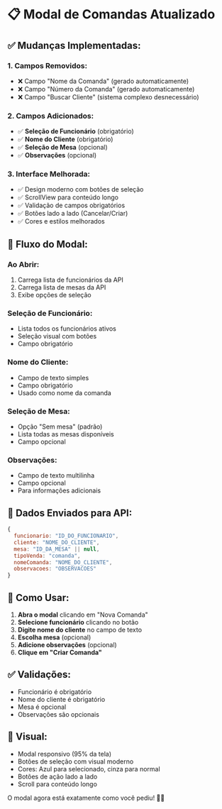 # 📋 Modal de Comandas Atualizado

## ✅ **Mudanças Implementadas:**

### 1. **Campos Removidos:**
- ❌ Campo "Nome da Comanda" (gerado automaticamente)
- ❌ Campo "Número da Comanda" (gerado automaticamente)
- ❌ Campo "Buscar Cliente" (sistema complexo desnecessário)

### 2. **Campos Adicionados:**
- ✅ **Seleção de Funcionário** (obrigatório)
- ✅ **Nome do Cliente** (obrigatório)
- ✅ **Seleção de Mesa** (opcional)
- ✅ **Observações** (opcional)

### 3. **Interface Melhorada:**
- ✅ Design moderno com botões de seleção
- ✅ ScrollView para conteúdo longo
- ✅ Validação de campos obrigatórios
- ✅ Botões lado a lado (Cancelar/Criar)
- ✅ Cores e estilos melhorados

## 🎯 **Fluxo do Modal:**

### **Ao Abrir:**
1. Carrega lista de funcionários da API
2. Carrega lista de mesas da API
3. Exibe opções de seleção

### **Seleção de Funcionário:**
- Lista todos os funcionários ativos
- Seleção visual com botões
- Campo obrigatório

### **Nome do Cliente:**
- Campo de texto simples
- Campo obrigatório
- Usado como nome da comanda

### **Seleção de Mesa:**
- Opção "Sem mesa" (padrão)
- Lista todas as mesas disponíveis
- Campo opcional

### **Observações:**
- Campo de texto multilinha
- Campo opcional
- Para informações adicionais

## 🔧 **Dados Enviados para API:**

```javascript
{
  funcionario: "ID_DO_FUNCIONARIO",
  cliente: "NOME_DO_CLIENTE",
  mesa: "ID_DA_MESA" || null,
  tipoVenda: "comanda",
  nomeComanda: "NOME_DO_CLIENTE",
  observacoes: "OBSERVACOES"
}
```

## 📱 **Como Usar:**

1. **Abra o modal** clicando em "Nova Comanda"
2. **Selecione funcionário** clicando no botão
3. **Digite nome do cliente** no campo de texto
4. **Escolha mesa** (opcional)
5. **Adicione observações** (opcional)
6. **Clique em "Criar Comanda"**

## ✅ **Validações:**
- Funcionário é obrigatório
- Nome do cliente é obrigatório
- Mesa é opcional
- Observações são opcionais

## 🎨 **Visual:**
- Modal responsivo (95% da tela)
- Botões de seleção com visual moderno
- Cores: Azul para selecionado, cinza para normal
- Botões de ação lado a lado
- Scroll para conteúdo longo

O modal agora está exatamente como você pediu! 🍺📱

